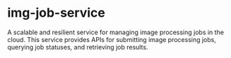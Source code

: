 # img-job-service
A scalable and resilient service for managing image processing jobs in the cloud. This service provides APIs for submitting image processing jobs, querying job statuses, and retrieving job results. 
